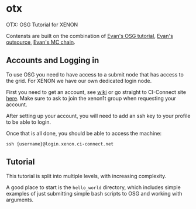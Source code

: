 # otx
OTX: OSG Tutorial for XENON

Contensts are built on the combination of [Evan's OSG tutorial](https://github.com/ershockley/osg_tutorial), [Evan's outsource](https://github.com/ershockley/osg_tutorial), [Evan's MC chain](https://github.com/XENONnT/mc_chain/blob/master/mc_chain.py).
## Accounts and Logging in

To use OSG you need to have access to a submit node that has access to the grid. For XENON we have our own dedicated login node.

First you need to get an account, see [wiki](https://xe1t-wiki.lngs.infn.it/doku.php?id=xenon:xenon1t:cmp:computing:midway_cluster:instructions) or go straight to CI-Connect site [here](https://www.ci-connect.net). Make sure to ask to join the xenon1t group when requesting your account.

After setting up your account, you will need to add an ssh key to your profile to be able to login.

Once that is all done, you should be able to access the machine:
```
ssh {username}@login.xenon.ci-connect.net
```
## Tutorial

This tutorial is split into multiple levels, with increasing complexity.

A good place to start is the `hello_world` directory, which includes simple examples of just submitting simple bash scripts to OSG and working with arguments.
